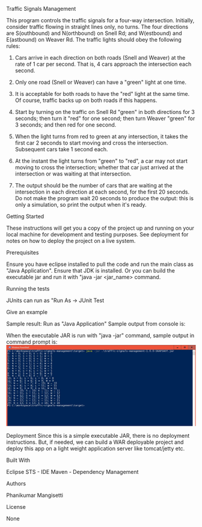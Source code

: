 Traffic Signals Management

This program controls the traffic signals for a four-way intersection. Initially, consider traffic flowing in straight lines only, no turns. The four directions are S(outhbound) and N(orthbound) on Snell Rd; and W(estbound) and E(astbound) on Weaver Rd. The traffic lights should obey the following rules:

1. Cars arrive in each direction on both roads (Snell and Weaver) at the rate of 1 car per second. That is, 4 cars approach the intersection each second.

2. Only one road (Snell or Weaver) can have a "green" light at one time.

3. It is acceptable for both roads to have the "red" light at the same time. Of course, traffic backs up on both roads if this happens.

4. Start by turning on the traffic on Snell Rd "green" in both directions for 3 seconds; then turn it "red" for one second; then turn Weaver "green" for 3 seconds; and then red for one second.

5. When the light turns from red to green at any intersection, it takes the first car 2 seconds to start moving and cross the intersection. Subsequent cars take 1 second each.

6. At the instant the light turns from "green" to "red", a car may not start moving to cross the intersection; whether that car just arrived at the intersection or was waiting at that intersection.

7. The output should be the number of cars that are waiting at the intersection in each direction at each second, for the first 20 seconds. Do not make the program wait 20 seconds to produce the output: this is only a simulation, so print the output when it's ready.


Getting Started

These instructions will get you a copy of the project up and running on your local machine for development and testing purposes. See deployment for notes on how to deploy the project on a live system.

Prerequisites

Ensure you have eclipse installed to pull the code and run the main class as "Java Application".
Ensure that JDK is installed.
Or you can build the executable jar and run it with "java -jar <jar_name> command.

Running the tests

JUnits can run as "Run As -> JUnit Test


Give an example

Sample result:
Run as "Java Application"
Sample output from console is:


When the executable JAR is run with "java -jar" command, sample output in command prompt is:
![Alt text](https://github.com/PhaniMangisetti/traffic-signals-management/blob/master/img/sampleOutput.JPG?raw=true "Sample Output")

Deployment
Since this is a simple executable JAR, there is no deployment instructions.
But, if needed, we can build a WAR deployable project and deploy this app on a light weight application server like tomcat/jetty etc.

Built With

Eclipse STS - IDE
Maven - Dependency Management

Authors

Phanikumar Mangisetti

License

None
